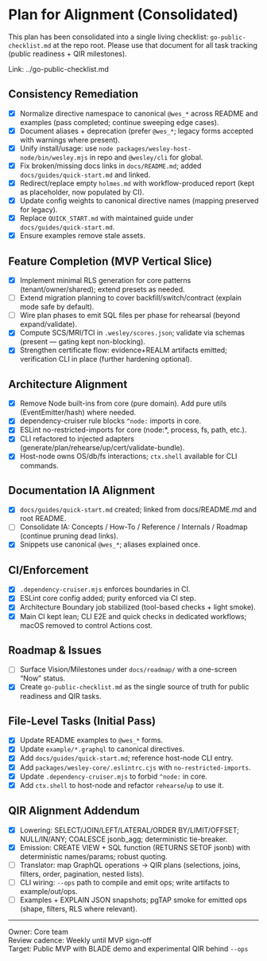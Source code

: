 # Plan for Alignment (Consolidated)

This plan has been consolidated into a single living checklist: `go-public-checklist.md` at the repo root. Please use that document for all task tracking (public readiness + QIR milestones).

Link: ../go-public-checklist.md

## Consistency Remediation
- [x] Normalize directive namespace to canonical `@wes_*` across README and examples (pass completed; continue sweeping edge cases).
- [x] Document aliases + deprecation (prefer `@wes_*`; legacy forms accepted with warnings where present).
- [x] Unify install/usage: use `node packages/wesley-host-node/bin/wesley.mjs` in repo and `@wesley/cli` for global.
- [x] Fix broken/missing docs links in `docs/README.md`; added `docs/guides/quick-start.md` and linked.
- [x] Redirect/replace empty `holmes.md` with workflow-produced report (kept as placeholder, now populated by CI).
- [x] Update config weights to canonical directive names (mapping preserved for legacy).
- [x] Replace `QUICK_START.md` with maintained guide under `docs/guides/quick-start.md`.
- [x] Ensure examples remove stale assets.

## Feature Completion (MVP Vertical Slice)
- [x] Implement minimal RLS generation for core patterns (tenant/owner/shared); extend presets as needed.
- [ ] Extend migration planning to cover backfill/switch/contract (explain mode safe by default).
- [ ] Wire plan phases to emit SQL files per phase for rehearsal (beyond expand/validate).
- [x] Compute SCS/MRI/TCI in `.wesley/scores.json`; validate via schemas (present — gating kept non-blocking).
- [x] Strengthen certificate flow: evidence+REALM artifacts emitted; verification CLI in place (further hardening optional).

## Architecture Alignment
- [x] Remove Node built-ins from core (pure domain). Add pure utils (EventEmitter/hash) where needed.
- [x] dependency-cruiser rule blocks `^node:` imports in core.
- [x] ESLint no-restricted-imports for core (node:*, process, fs, path, etc.).
- [x] CLI refactored to injected adapters (generate/plan/rehearse/up/cert/validate-bundle).
- [x] Host-node owns OS/db/fs interactions; `ctx.shell` available for CLI commands.

## Documentation IA Alignment
- [x] `docs/guides/quick-start.md` created; linked from docs/README.md and root README.
- [ ] Consolidate IA: Concepts / How-To / Reference / Internals / Roadmap (continue pruning dead links).
- [x] Snippets use canonical `@wes_*`; aliases explained once.

## CI/Enforcement
- [x] `.dependency-cruiser.mjs` enforces boundaries in CI.
- [x] ESLint core config added; purity enforced via CI step.
- [x] Architecture Boundary job stabilized (tool-based checks + light smoke).
- [x] Main CI kept lean; CLI E2E and quick checks in dedicated workflows; macOS removed to control Actions cost.

## Roadmap & Issues
- [ ] Surface Vision/Milestones under `docs/roadmap/` with a one-screen “Now” status.
- [x] Create `go-public-checklist.md` as the single source of truth for public readiness and QIR tasks.

## File-Level Tasks (Initial Pass)
- [x] Update README examples to `@wes_*` forms.
- [x] Update `example/*.graphql` to canonical directives.
- [x] Add `docs/guides/quick-start.md`; reference host-node CLI entry.
- [x] Add `packages/wesley-core/.eslintrc.cjs` with `no-restricted-imports`.
- [x] Update `.dependency-cruiser.mjs` to forbid `^node:` in core.
- [x] Add `ctx.shell` to host-node and refactor `rehearse`/`up` to use it.

## QIR Alignment Addendum
- [x] Lowering: SELECT/JOIN/LEFT/LATERAL/ORDER BY/LIMIT/OFFSET; NULL/IN/ANY; COALESCE jsonb_agg; deterministic tie-breaker.
- [x] Emission: CREATE VIEW + SQL function (RETURNS SETOF jsonb) with deterministic names/params; robust quoting.
- [ ] Translator: map GraphQL operations → QIR plans (selections, joins, filters, order, pagination, nested lists).
- [ ] CLI wiring: `--ops` path to compile and emit ops; write artifacts to example/out/ops.
- [ ] Examples + EXPLAIN JSON snapshots; pgTAP smoke for emitted ops (shape, filters, RLS where relevant).

---

Owner: Core team  
Review cadence: Weekly until MVP sign-off  
Target: Public MVP with BLADE demo and experimental QIR behind `--ops`
